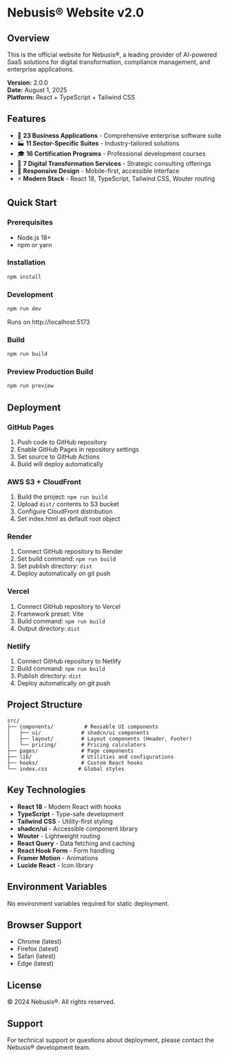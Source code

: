 # Nebusis® Website v2.0

## Overview
This is the official website for Nebusis®, a leading provider of AI-powered SaaS solutions for digital transformation, compliance management, and enterprise applications.

**Version:** 2.0.0  
**Date:** August 1, 2025  
**Platform:** React + TypeScript + Tailwind CSS  

## Features
- 🎯 **23 Business Applications** - Comprehensive enterprise software suite
- 🏭 **11 Sector-Specific Suites** - Industry-tailored solutions  
- 🎓 **16 Certification Programs** - Professional development courses
- 🔄 **7 Digital Transformation Services** - Strategic consulting offerings
- 📱 **Responsive Design** - Mobile-first, accessible interface
- ⚡ **Modern Stack** - React 18, TypeScript, Tailwind CSS, Wouter routing

## Quick Start

### Prerequisites
- Node.js 18+ 
- npm or yarn

### Installation
```bash
npm install
```

### Development
```bash
npm run dev
```
Runs on http://localhost:5173

### Build
```bash
npm run build
```

### Preview Production Build
```bash
npm run preview
```

## Deployment

### GitHub Pages
1. Push code to GitHub repository
2. Enable GitHub Pages in repository settings
3. Set source to GitHub Actions
4. Build will deploy automatically

### AWS S3 + CloudFront
1. Build the project: `npm run build`
2. Upload `dist/` contents to S3 bucket
3. Configure CloudFront distribution
4. Set index.html as default root object

### Render
1. Connect GitHub repository to Render
2. Set build command: `npm run build`
3. Set publish directory: `dist`
4. Deploy automatically on git push

### Vercel
1. Connect GitHub repository to Vercel
2. Framework preset: Vite
3. Build command: `npm run build`
4. Output directory: `dist`

### Netlify
1. Connect GitHub repository to Netlify
2. Build command: `npm run build`
3. Publish directory: `dist`
4. Deploy automatically on git push

## Project Structure
```
src/
├── components/          # Reusable UI components
│   ├── ui/             # shadcn/ui components
│   ├── layout/         # Layout components (Header, Footer)
│   └── pricing/        # Pricing calculators
├── pages/              # Page components
├── lib/                # Utilities and configurations
├── hooks/              # Custom React hooks
└── index.css          # Global styles
```

## Key Technologies
- **React 18** - Modern React with hooks
- **TypeScript** - Type-safe development
- **Tailwind CSS** - Utility-first styling
- **shadcn/ui** - Accessible component library
- **Wouter** - Lightweight routing
- **React Query** - Data fetching and caching
- **React Hook Form** - Form handling
- **Framer Motion** - Animations
- **Lucide React** - Icon library

## Environment Variables
No environment variables required for static deployment.

## Browser Support
- Chrome (latest)
- Firefox (latest)  
- Safari (latest)
- Edge (latest)

## License
© 2024 Nebusis®. All rights reserved.

## Support
For technical support or questions about deployment, please contact the Nebusis® development team.